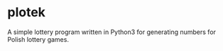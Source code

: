 plotek
======

A simple lottery program written in Python3 for generating numbers for Polish lottery games.

